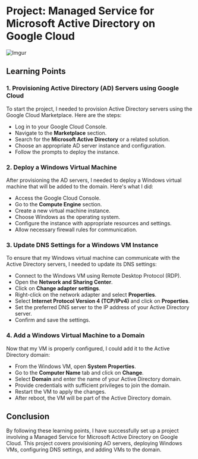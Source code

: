 # Project: Managed Service for Microsoft Active Directory on Google Cloud

![Imgur](https://i.imgur.com/ypZ1yVh.jpg) 

## Learning Points

### 1. Provisioning Active Directory (AD) Servers using Google Cloud

To start the project, I needed to provision Active Directory servers using the Google Cloud Marketplace. Here are the steps:

- Log in to your Google Cloud Console.
- Navigate to the **Marketplace** section.
- Search for the **Microsoft Active Directory** or a related solution.
- Choose an appropriate AD server instance and configuration.
- Follow the prompts to deploy the instance.

### 2. Deploy a Windows Virtual Machine

After provisioning the AD servers, I needed to deploy a Windows virtual machine that will be added to the domain. Here's what I did:

- Access the Google Cloud Console.
- Go to the **Compute Engine** section.
- Create a new virtual machine instance.
- Choose Windows as the operating system.
- Configure the instance with appropriate resources and settings.
- Allow necessary firewall rules for communication.

### 3. Update DNS Settings for a Windows VM Instance

To ensure that my Windows virtual machine can communicate with the Active Directory servers, I needed to update its DNS settings:

- Connect to the Windows VM using Remote Desktop Protocol (RDP).
- Open the **Network and Sharing Center**.
- Click on **Change adapter settings**.
- Right-click on the network adapter and select **Properties**.
- Select **Internet Protocol Version 4 (TCP/IPv4)** and click on **Properties**.
- Set the preferred DNS server to the IP address of your Active Directory server.
- Confirm and save the settings.

### 4. Add a Windows Virtual Machine to a Domain

Now that my VM is properly configured, I could add it to the Active Directory domain:

- From the Windows VM, open **System Properties**.
- Go to the **Computer Name** tab and click on **Change**.
- Select **Domain** and enter the name of your Active Directory domain.
- Provide credentials with sufficient privileges to join the domain.
- Restart the VM to apply the changes.
- After reboot, the VM will be part of the Active Directory domain.

## Conclusion

By following these learning points, I have successfully set up a project involving a Managed Service for Microsoft Active Directory on Google Cloud. This project covers provisioning AD servers, deploying Windows VMs, configuring DNS settings, and adding VMs to the domain.
